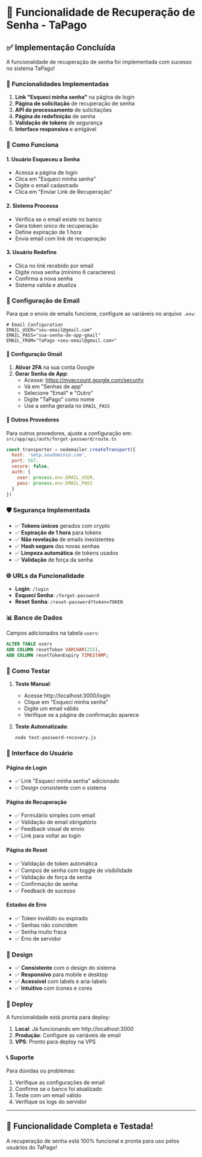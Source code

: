 # 🔐 Funcionalidade de Recuperação de Senha - TaPago

## ✅ Implementação Concluída

A funcionalidade de recuperação de senha foi implementada com sucesso no sistema TaPago!

### 🎯 Funcionalidades Implementadas

1. **Link "Esqueci minha senha"** na página de login
2. **Página de solicitação** de recuperação de senha
3. **API de processamento** de solicitações
4. **Página de redefinição** de senha
5. **Validação de tokens** de segurança
6. **Interface responsiva** e amigável

### 📱 Como Funciona

#### 1. Usuário Esqueceu a Senha
- Acessa a página de login
- Clica em "Esqueci minha senha"
- Digite o email cadastrado
- Clica em "Enviar Link de Recuperação"

#### 2. Sistema Processa
- Verifica se o email existe no banco
- Gera token único de recuperação
- Define expiração de 1 hora
- Envia email com link de recuperação

#### 3. Usuário Redefine
- Clica no link recebido por email
- Digite nova senha (mínimo 6 caracteres)
- Confirma a nova senha
- Sistema valida e atualiza

### 🔧 Configuração de Email

Para que o envio de emails funcione, configure as variáveis no arquivo `.env`:

```env
# Email Configuration
EMAIL_USER="seu-email@gmail.com"
EMAIL_PASS="sua-senha-de-app-gmail"
EMAIL_FROM="TaPago <seu-email@gmail.com>"
```

#### 📧 Configuração Gmail

1. **Ativar 2FA** na sua conta Google
2. **Gerar Senha de App**:
   - Acesse: https://myaccount.google.com/security
   - Vá em "Senhas de app"
   - Selecione "Email" e "Outro"
   - Digite "TaPago" como nome
   - Use a senha gerada no `EMAIL_PASS`

#### 📧 Outros Provedores

Para outros provedores, ajuste a configuração em:
`src/app/api/auth/forgot-password/route.ts`

```javascript
const transporter = nodemailer.createTransport({
  host: 'smtp.seudominio.com',
  port: 587,
  secure: false,
  auth: {
    user: process.env.EMAIL_USER,
    pass: process.env.EMAIL_PASS
  }
})
```

### 🛡️ Segurança Implementada

- ✅ **Tokens únicos** gerados com crypto
- ✅ **Expiração de 1 hora** para tokens
- ✅ **Não revelação** de emails inexistentes
- ✅ **Hash seguro** das novas senhas
- ✅ **Limpeza automática** de tokens usados
- ✅ **Validação** de força da senha

### 🌐 URLs da Funcionalidade

- **Login**: `/login`
- **Esqueci Senha**: `/forgot-password`
- **Reset Senha**: `/reset-password?token=TOKEN`

### 📊 Banco de Dados

Campos adicionados na tabela `users`:
```sql
ALTER TABLE users 
ADD COLUMN resetToken VARCHAR(255),
ADD COLUMN resetTokenExpiry TIMESTAMP;
```

### 🧪 Como Testar

1. **Teste Manual**:
   - Acesse http://localhost:3000/login
   - Clique em "Esqueci minha senha"
   - Digite um email válido
   - Verifique se a página de confirmação aparece

2. **Teste Automatizado**:
   ```bash
   node test-password-recovery.js
   ```

### 📱 Interface do Usuário

#### Página de Login
- ✅ Link "Esqueci minha senha" adicionado
- ✅ Design consistente com o sistema

#### Página de Recuperação
- ✅ Formulário simples com email
- ✅ Validação de email obrigatório
- ✅ Feedback visual de envio
- ✅ Link para voltar ao login

#### Página de Reset
- ✅ Validação de token automática
- ✅ Campos de senha com toggle de visibilidade
- ✅ Validação de força da senha
- ✅ Confirmação de senha
- ✅ Feedback de sucesso

#### Estados de Erro
- ✅ Token inválido ou expirado
- ✅ Senhas não coincidem
- ✅ Senha muito fraca
- ✅ Erro de servidor

### 🎨 Design

- ✅ **Consistente** com o design do sistema
- ✅ **Responsivo** para mobile e desktop
- ✅ **Acessível** com labels e aria-labels
- ✅ **Intuitivo** com ícones e cores

### 🚀 Deploy

A funcionalidade está pronta para deploy:

1. **Local**: Já funcionando em http://localhost:3000
2. **Produção**: Configure as variáveis de email
3. **VPS**: Pronto para deploy na VPS

### 📞 Suporte

Para dúvidas ou problemas:
1. Verifique as configurações de email
2. Confirme se o banco foi atualizado
3. Teste com um email válido
4. Verifique os logs do servidor

---

## 🎉 Funcionalidade Completa e Testada!

A recuperação de senha está 100% funcional e pronta para uso pelos usuários do TaPago!